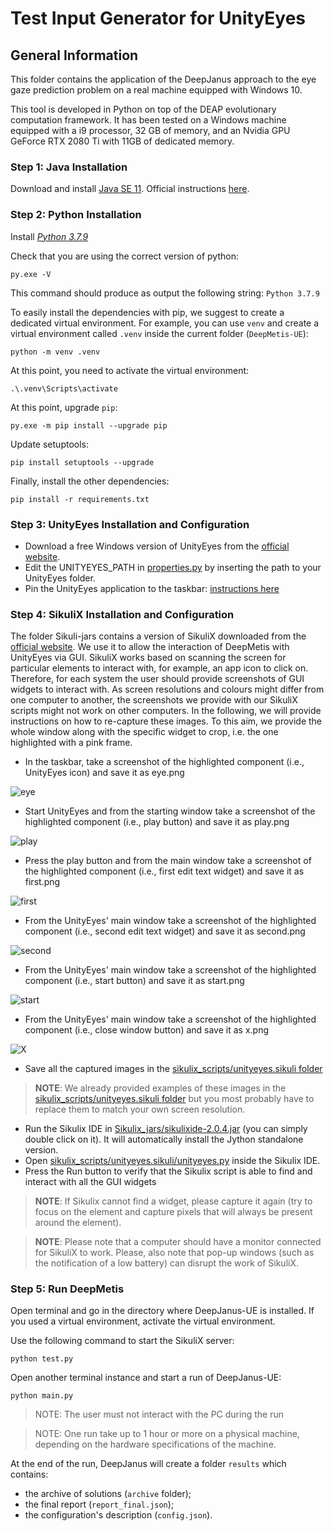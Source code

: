 # Test Input Generator for UnityEyes #

## General Information ##
This folder contains the application of the DeepJanus approach to the eye gaze prediction problem on a real machine equipped with Windows 10. 

This tool is developed in Python on top of the DEAP evolutionary computation framework. It has been tested on a Windows machine equipped with a i9 processor, 32 GB of memory, and an Nvidia GPU GeForce RTX 2080 Ti with 11GB of dedicated memory.

### Step 1: Java Installation ###

Download and install [Java SE 11](https://www.oracle.com/it/java/technologies/javase-jdk11-downloads.html). Official instructions [here](https://docs.oracle.com/en/java/javase/11/install/installation-jdk-microsoft-windows-platforms.html).

### Step 2: Python Installation ###

Install [_Python 3.7.9_](https://www.python.org/ftp/python/3.7.9/python-3.7.9-amd64.exe)

Check that you are using the correct version of python:
``` 
py.exe -V
```
This command should produce as output the following string: `Python 3.7.9`

To easily install the dependencies with pip, we suggest to create a dedicated virtual environment. For example, you can use `venv` and create a virtual environment called `.venv` inside the current folder (`DeepMetis-UE`):

```
python -m venv .venv
```

At this point, you need to activate the virtual environment:

``` 
.\.venv\Scripts\activate
```


At this point, upgrade `pip`:

```
py.exe -m pip install --upgrade pip

```

Update setuptools:
```
pip install setuptools --upgrade

```

Finally, install the other dependencies:
```
pip install -r requirements.txt
```


### Step 3: UnityEyes Installation and Configuration ###

* Download a free Windows version of UnityEyes from the [official website](https://www.cl.cam.ac.uk/research/rainbow/projects/unityeyes/data/UnityEyes_Windows.zip).  
* Edit the UNITYEYES_PATH in [properties.py](properties.py) by inserting the path to your UnityEyes folder. 
* Pin the UnityEyes application to the taskbar: [instructions here](https://support.microsoft.com/en-us/windows/pin-apps-and-folders-to-the-desktop-or-taskbar-f3c749fb-e298-4cf1-adda-7fd635df6bb0)

### Step 4: SikuliX Installation and Configuration ###

The folder Sikuli-jars contains a version of SikuliX downloaded from the [official website](http://sikulix.com). We use it to allow the interaction of DeepMetis with UnityEyes via GUI. SikuliX works based on scanning the screen for particular elements to interact with, for example, an app icon to click on. Therefore, for each system the user should provide screenshots of GUI widgets to interact with. As screen resolutions and colours might differ from one computer to another, the screenshots we provide with our SikuliX scripts might not work on other computers. In the following, we will provide instructions on how to re-capture these images. To this aim, we provide the whole window along with the specific widget to crop, i.e. the one highlighted with a pink frame.

* In the taskbar, take a screenshot of the highlighted component (i.e., UnityEyes icon) and save it as eye.png

![eye](../images/eye.PNG)

* Start UnityEyes and from the starting window take a screenshot of the highlighted component (i.e., play button) and save it as play.png

![play](../images/play.PNG)

* Press the play button and from the main window take a screenshot of the highlighted component (i.e., first edit text widget) and save it as first.png

![first](../images/first.PNG)

* From the UnityEyes' main window take a screenshot of the highlighted component (i.e., second edit text widget) and save it as second.png

![second](../images/second.PNG)

* From the UnityEyes' main window take a screenshot of the highlighted component (i.e., start button) and save it as start.png

![start](../images/start.PNG)

* From the UnityEyes' main window take a screenshot of the highlighted component (i.e., close window button) and save it as x.png

![X](../images/X.PNG)

* Save all the captured images in the [sikulix_scripts/unityeyes.sikuli folder](sikulix_scripts/unityeyes.sikuli/)


> **NOTE**: We already provided examples of these images in the [sikulix_scripts/unityeyes.sikuli folder](sikulix_scripts/unityeyes.sikuli/) but you most probably have to replace them to match your own screen resolution.

* Run the Sikulix IDE in [Sikulix_jars/sikulixide-2.0.4.jar](Sikulix_jars/) (you can simply double click on it). It will automatically install the Jython standalone version.
* Open [sikulix_scripts/unityeyes.sikuli/unityeyes.py](sikulix_scripts/unityeyes.sikuli/unityeyes.py) inside the Sikulix IDE.
* Press the Run button to verify that the Sikulix script is able to find and interact with all the GUI widgets

> **NOTE**: If Sikulix cannot find a widget, please capture it again (try to focus on the element and capture pixels that will always be present around the element).

> **NOTE**: Please note that a computer should have a monitor connected for SikuliX to work. Please, also note that pop-up windows (such as the notification of a low battery) can disrupt the work of SikuliX.

### Step 5: Run DeepMetis

Open terminal and go in the directory where DeepJanus-UE is installed.
If you used a virtual environment, activate the virtual environment.

Use the following command to start the SikuliX server:

```
python test.py
```

Open another terminal instance and start a run of DeepJanus-UE:

```
python main.py
```

> NOTE: The user must not interact with the PC during the run

> NOTE: One run take up to 1 hour or more on a physical machine, depending on the hardware specifications of the machine.

At the end of the run, DeepJanus will create a folder `results` which contains: 
* the archive of solutions (`archive` folder); 
* the final report (`report_final.json`);
* the configuration's description (`config.json`).



